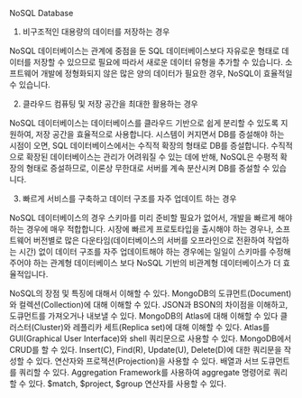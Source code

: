 NoSQL Database

1. 비구조적인 대용량의 데이터를 저장하는 경우

NoSQL 데이터베이스는 관계에 중점을 둔 SQL 데이터베이스보다 자유로운 형태로 데이터를 저장할 수 있으므로 필요에 따라서 새로운 데이터 유형을 추가할 수 있습니다. 소프트웨어 개발에 정형화되지 않은 많은 양의 데이터가 필요한 경우, NoSQL이 효율적일 수 있습니다.

2. 클라우드 컴퓨팅 및 저장 공간을 최대한 활용하는 경우

NoSQL 데이터베이스는 데이터베이스를 클라우드 기반으로 쉽게 분리할 수 있도록 지원하여, 저장 공간을 효율적으로 사용합니다. 시스템이 커지면서 DB를 증설해야 하는 시점이 오면, SQL 데이터베이스에서는 수직적 확장의 형태로 DB를 증설합니다. 수직적으로 확장된 데이터베이스는 관리가 어려워질 수 있는 데에 반해, NoSQL은 수평적 확장의 형태로 증설하므로, 이론상 무한대로 서버를 계속 분산시켜 DB를 증설할 수 있습니다.

3. 빠르게 서비스를 구축하고 데이터 구조를 자주 업데이트 하는 경우

NoSQL 데이터베이스의 경우 스키마를 미리 준비할 필요가 없어서, 개발을 빠르게 해야 하는 경우에 매우 적합합니다. 시장에 빠르게 프로토타입을 출시해야 하는 경우나, 소프트웨어 버전별로 많은 다운타임(데이터베이스의 서버를 오프라인으로 전환하여 작업하는 시간) 없이 데이터 구조를 자주 업데이트해야 하는 경우에는 일일이 스키마를 수정해 주어야 하는 관계형 데이터베이스 보다 NoSQL 기반의 비관계형 데이터베이스가 더 효율적입니다.

NoSQL의 장점 및 특징에 대해서 이해할 수 있다.
MongoDB의 도큐먼트(Document)와 컬렉션(Collection)에 대해 이해할 수 있다.
JSON과 BSON의 차이점을 이해하고, 도큐먼트를 가져오거나 내보낼 수 있다.
MongoDB의 Atlas에 대해 이해할 수 있다
클러스터(Cluster)와 레플리카 세트(Replica set)에 대해 이해할 수 있다.
Atlas를 GUI(Graphical User Interface)와 shell 쿼리문으로 사용할 수 있다.
MongoDB에서 CRUD를 할 수 있다.
Insert(C), Find(R), Update(U), Delete(D)에 대한 쿼리문을 작성할 수 있다.
연산자와 프로젝션(Projection)을 사용할 수 있다.
배열과 서브 도큐먼트를 쿼리할 수 있다.
Aggregation Framework를 사용하여 aggregate 명령어로 쿼리할 수 있다.
$match, $project, $group 연산자를 사용할 수 있다.

